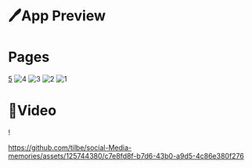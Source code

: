 <h1>🖊️App Preview</h1>







<h1>Pages</h1>

[5](https://github.com/tilbe/social-Media-memories/assets/125744380/77ac3085-f4a5-4155-a532-bc9d918da88b)
![4](https://github.com/tilbe/social-Media-memories/assets/125744380/a98ecd4b-e267-4c04-a88e-e529da49bfd3)
![3](https://github.com/tilbe/social-Media-memories/assets/125744380/bab3499b-2b93-4480-9fba-c1bed7a4ac3f)
![2](https://github.com/tilbe/social-Media-memories/assets/125744380/823c7b5c-6ed3-4434-bcf6-c829b253621d)
![1](https://github.com/tilbe/social-Media-memories/assets/125744380/0902b95f-9c66-4266-a9a0-11ffe71d0a58)

<h1>🎥Video</h1>!

https://github.com/tilbe/social-Media-memories/assets/125744380/c7e8fd8f-b7d6-43b0-a9d5-4c86e380f276

